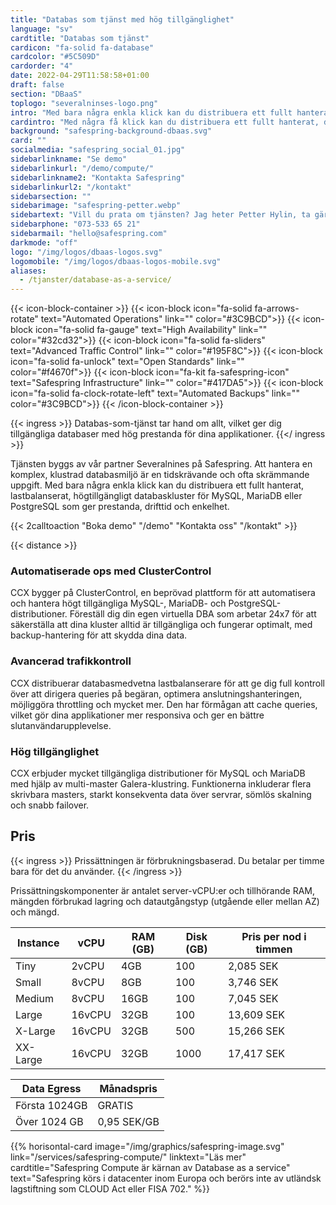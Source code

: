 ```yaml
---
title: "Databas som tjänst med hög tillgänglighet"
language: "sv"
cardtitle: "Databas som tjänst"
cardicon: "fa-solid fa-database"
cardcolor: "#5C509D"
cardorder: "4"
date: 2022-04-29T11:58:58+01:00
draft: false
section: "DBaaS"
toplogo: "severalninses-logo.png"
intro: "Med bara några enkla klick kan du distribuera ett fullt hanterat, lastbalanserat, högtillgängligt databaskluster för MySQL, MariaDB eller PostgreSQL som ger prestanda, drifttid och enkelhet. "
cardintro: "Med några få klick kan du distribuera ett fullt hanterat, databaskluster."
background: "safespring-background-dbaas.svg"
card: ""
socialmedia: "safespring_social_01.jpg"
sidebarlinkname: "Se demo"
sidebarlinkurl: "/demo/compute/"
sidebarlinkname2: "Kontakta Safespring"
sidebarlinkurl2: "/kontakt"
sidebarsection: ""
sidebarimage: "safespring-petter.webp"
sidebartext: "Vill du prata om tjänsten? Jag heter Petter Hylin, ta gärna kontakt med mig om du har några frågor."
sidebarphone: "073-533 65 21"
sidebarmail: "hello@safespring.com"
darkmode: "off"
logo: "/img/logos/dbaas-logos.svg"
logomobile: "/img/logos/dbaas-logos-mobile.svg"
aliases:
  - /tjanster/database-as-a-service/
---
```


{{< icon-block-container >}}
{{< icon-block icon="fa-solid fa-arrows-rotate" text="Automated Operations" link="" color="#3C9BCD">}}
{{< icon-block icon="fa-solid fa-gauge" text="High Availability" link="" color="#32cd32">}}
{{< icon-block icon="fa-solid fa-sliders" text="Advanced Traffic Control" link="" color="#195F8C">}}
{{< icon-block icon="fa-solid fa-unlock" text="Open Standards" link="" color="#f4670f">}}
{{< icon-block icon="fa-kit fa-safespring-icon" text="Safespring Infrastructure" link="" color="#417DA5">}}
{{< icon-block icon="fa-solid fa-clock-rotate-left" text="Automated Backups" link="" color="#3C9BCD">}}
{{< /icon-block-container >}}

{{< ingress >}}
Databas-som-tjänst tar hand om allt, vilket ger dig tillgängliga databaser med hög prestanda för dina applikationer.
{{</ ingress >}}

Tjänsten byggs av vår partner Severalnines på Safespring. Att hantera en komplex, klustrad databasmiljö är en tidskrävande och ofta skrämmande uppgift. Med bara några enkla klick kan du distribuera ett fullt hanterat, lastbalanserat, högtillgängligt databaskluster för MySQL, MariaDB eller PostgreSQL som ger prestanda, drifttid och enkelhet.

{{< 2calltoaction "Boka demo" "/demo" "Kontakta oss" "/kontakt" >}}

{{< distance >}}

### Automatiserade ops med ClusterControl

CCX bygger på ClusterControl, en beprövad plattform för att automatisera och hantera högt tillgängliga MySQL-, MariaDB- och PostgreSQL-distributioner. Föreställ dig din egen virtuella DBA som arbetar 24x7 för att säkerställa att dina kluster alltid är tillgängliga och fungerar optimalt, med backup-hantering för att skydda dina data.

### Avancerad trafikkontroll

CCX distribuerar databasmedvetna lastbalanserare för att ge dig full kontroll över att dirigera queries på begäran, optimera anslutningshanteringen, möjliggöra throttling och mycket mer. Den har förmågan att cache queries, vilket gör dina applikationer mer responsiva och ger en bättre slutanvändarupplevelse.

### Hög tillgänglighet

CCX erbjuder mycket tillgängliga distributioner för MySQL och MariaDB med hjälp av multi-master Galera-klustring. Funktionerna inkluderar flera skrivbara masters, starkt konsekventa data över servrar, sömlös skalning och snabb failover.

## Pris

{{< ingress >}}
Prissättningen är förbrukningsbaserad. Du betalar per timme bara för det du använder.
{{< /ingress >}}

Prissättningskomponenter är antalet server-vCPU:er och tillhörande RAM, mängden förbrukad lagring och datautgångstyp (utgående eller mellan AZ) och mängd.

| Instance | vCPU   | RAM (GB) | Disk (GB) | Pris per nod i timmen |
| -------- | ------ | -------- | --------- | --------------------- |
| Tiny     | 2vCPU  | 4GB      | 100       | 2,085 SEK             |
| Small    | 8vCPU  | 8GB      | 100       | 3,746 SEK             |
| Medium   | 8vCPU  | 16GB     | 100       | 7,045 SEK             |
| Large    | 16vCPU | 32GB     | 100       | 13,609 SEK            |
| X-Large  | 16vCPU | 32GB     | 500       | 15,266 SEK            |
| XX-Large | 16vCPU | 32GB     | 1000      | 17,417 SEK            |

| Data Egress   | Månadspris  |
| ------------- | ----------- |
| Första 1024GB | GRATIS      |
| Över 1024 GB  | 0,95 SEK/GB |

{{% horisontal-card image="/img/graphics/safespring-image.svg" link="/services/safespring-compute/" linktext="Läs mer" cardtitle="Safespring Compute är kärnan av Database as a service" text="Safespring körs i datacenter inom Europa och berörs inte av utländsk lagstiftning som CLOUD Act eller FISA 702." %}}
